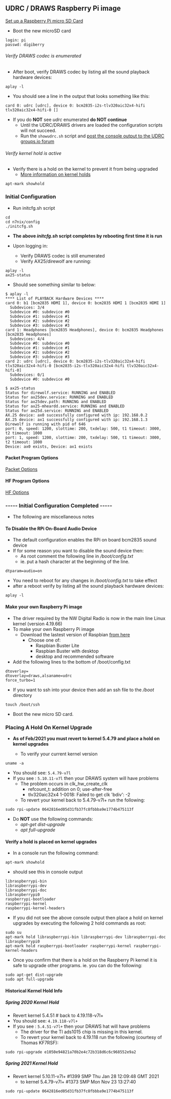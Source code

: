 ## UDRC / DRAWS Raspberry Pi image


[Set up a Raspberry Pi micro SD Card](DRAWS_CONFIG_SDCARD.md)

* Boot the new microSD card

```
login: pi
passwd: digiberry
```

###### Verify DRAWS codec is enumerated
* After boot, verify DRAWS codec by listing all the sound playback hardware devices:
```
aplay -l
```
* You should see a line in the output that looks something like this:
```
card 0: udrc [udrc], device 0: bcm2835-i2s-tlv320aic32x4-hifi tlv320aic32x4-hifi-0 []
```
* If you do **NOT** see _udrc_ enumerated  **do NOT continue**
  * Until the UDRC/DRAWS drivers are loaded the configuration scripts will not succeed.
  * Run the ```showudrc.sh``` script and [post the console output to the UDRC groups.io forum](https://nw-digital-radio.groups.io/g/udrc/topics)

###### Verify kernel hold is active
* Verify there is a hold on the kernel to prevent it from being upgraded
  * [More information on kernel holds](#verify-a-hold-is-placed-on-kernel-upgrades)
```
apt-mark showhold
```
### Initial Configuration
* Run initcfg.sh script
```
cd
cd n7nix/config
./initcfg.sh
```
* **The above _initcfg.sh_ script completes by rebooting first time it is run**

* Upon logging in:
  * Verify DRAWS codec is still enumerated
  * Verify AX25/direwolf are running:
```
aplay -l
ax25-status
```
* Should see something similar to below:
```
$ aplay -l
**** List of PLAYBACK Hardware Devices ****
card 0: b1 [bcm2835 HDMI 1], device 0: bcm2835 HDMI 1 [bcm2835 HDMI 1]
  Subdevices: 3/4
  Subdevice #0: subdevice #0
  Subdevice #1: subdevice #1
  Subdevice #2: subdevice #2
  Subdevice #3: subdevice #3
card 1: Headphones [bcm2835 Headphones], device 0: bcm2835 Headphones [bcm2835 Headphones]
  Subdevices: 4/4
  Subdevice #0: subdevice #0
  Subdevice #1: subdevice #1
  Subdevice #2: subdevice #2
  Subdevice #3: subdevice #3
card 2: udrc [udrc], device 0: bcm2835-i2s-tlv320aic32x4-hifi tlv320aic32x4-hifi-0 [bcm2835-i2s-tlv320aic32x4-hifi tlv320aic32x4-hifi-0]
  Subdevices: 0/1
  Subdevice #0: subdevice #0
```
```
$ ax25-status
Status for direwolf.service: RUNNING and ENABLED
Status for ax25dev.service: RUNNING and ENABLED
Status for ax25dev.path: RUNNING and ENABLED
Status for ax25-mheardd.service: RUNNING and ENABLED
Status for ax25d.service: RUNNING and ENABLED
AX.25 device: ax0 successfully configured with ip: 192.168.0.2
AX.25 device: ax1 successfully configured with ip: 192.168.1.3
Direwolf is running with pid of 646
port: 0, speed: 1200, slottime: 200, txdelay: 500, t1 timeout: 3000, t2 timeout: 1000
port: 1, speed: 1200, slottime: 200, txdelay: 500, t1 timeout: 3000, t2 timeout: 1000
Device: ax0 exists, Device: ax1 exists
```

#### Packet Program Options
[Packet Options](DRAWS_CONFIG_PACKET.md)

#### HF Program Options
[HF  Options](DRAWS_CONFIG_HF.md)

### ----- Initial Configuration Completed -----
* The following are miscellaneous notes

#### To Disable the RPi On-Board Audio Device

* The default configuration enables the RPi on board bcm2835 sound device
* If for some reason you want to disable the sound device then:
  * As root comment the following line in _/boot/config.txt_
  * ie. put a hash character at the beginning of the line.
```
dtparam=audio=on
```
* You need to reboot for any changes in _/boot/config.txt_ to take effect
* after a reboot verify by listing all the sound playback hardware devices:
```
aplay -l
```

#### Make your own Raspberry Pi image
* The driver required by the NW Digital Radio is now in the main line Linux kernel (version 4.19.66)
* To make your own Raspberry Pi image
  * Download the lastest version of Raspbian [from here](https://www.raspberrypi.org/downloads/raspbian/)
    * Choose one of:
      * Raspbian Buster Lite
      * Raspbian Buster with desktop
      * desktop and recommended software
* Add the following lines to the bottom of /boot/config.txt
```
dtoverlay=
dtoverlay=draws,alsaname=udrc
force_turbo=1
```
* If you want to ssh into your device then add an ssh file to the _/boot_ directory
```
touch /boot/ssh
```

* Boot the new micro SD card.

### Placing A Hold On Kernel Upgrade
* **As of Feb/2021 you must revert to kernel 5.4.79 and place a hold on kernel upgrades**

  * To verify your current kernel version
```
uname -a
```
* You should see: ```5.4.79-v7l```
* If you see : ```5.10.11-v7l``` then your DRAWS system will have problems
  * The problem occurs in clk_hw_create_clk
    * refcount_t: addition on 0; use-after-free
    * tlv320aic32x4 1-0018: Failed to get clk 'bdiv': -2
  * To revert your kernel back to 5.4.79-v7l+ run the following:
```
sudo rpi-update 0642816ed05d31fb37fc8fbbba9e1774b475113f
```

* Do **NOT** use the following commands:
  * _apt-get dist-upgrade_
  * _apt full-upgrade_

#### Verify a hold is placed on kernel upgrades
* In a console run the following command:
```
apt-mark showhold
```
* should see this in console output
```
libraspberrypi-bin
libraspberrypi-dev
libraspberrypi-doc
libraspberrypi0
raspberrypi-bootloader
raspberrypi-kernel
raspberrypi-kernel-headers
```
* If you did not see the above console output then place a hold on kernel upgrades by executing the following 2 hold commands as root:
```
sudo su
apt-mark hold libraspberrypi-bin libraspberrypi-dev libraspberrypi-doc libraspberrypi0
apt-mark hold raspberrypi-bootloader raspberrypi-kernel raspberrypi-kernel-headers
```
* Once you confirm that there is a hold on the Raspberry Pi kernel it is safe to upgrade other programs. ie. you can do the following:
```
sudo apt-get dist-upgrade
sudo apt full-upgrade
```

#### Historical Kernel Hold Info
##### Spring 2020 Kernel Hold
* Revert kernel 5.4.51 # back to 4.19.118-v7l+
* You should see: ```4.19.118-v7l+```
* If you see : ```5.4.51-v7l+``` then your DRAWS hat will have problems
  * The driver for the TI ads1015 chip is missing in this kernel.
  * To revert your kernel back to 4.19.118 run the following (courtesy of Thomas KF7RSF):
```
sudo rpi-upgrade e1050e94821a70b2e4c72b318d6c6c968552e9a2
```
##### Spring 2021 Kernel Hold
* Revert kernel 5.10.11-v7l+ #1399 SMP Thu Jan 28 12:09:48 GMT 2021
  * to kernel 5.4.79-v7l+ #1373 SMP Mon Nov 23 13:27:40

```
sudo rpi-update 0642816ed05d31fb37fc8fbbba9e1774b475113f
```